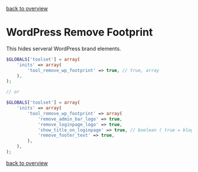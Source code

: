 [back to overview](../../README.markdown#initial-functionality)

WordPress Remove Footprint
===============

This hides serveral WordPress brand elements.

```php
$GLOBALS['toolset'] = array(
	'inits' => array(
		'tool_remove_wp_footprint' => true, // true, array
	),
);

// or 

$GLOBALS['toolset'] = array(
	'inits' => array(
		'tool_remove_wp_footprint' => array(
			'remove_admin_bar_logo' => true,
			'remove_loginpage_logo' => true,
			'show_title_on_loginpage' => true, // boolean ( true = blogname ), string
			'remove_footer_text' => true,
		),
	),
);
`````

[back to overview](../../README.markdown#initial-functionality)
